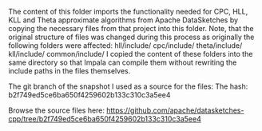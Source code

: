 The content of this folder imports the functionality needed for CPC, HLL, KLL and
Theta approximate algorithms from Apache DataSketches by copying the necessary files
from that project into this folder. Note, that the original structure of files was
changed during this process as originally the following folders were affected:
  hll/include/
  cpc/include/
  theta/include/
  kll/include/
  common/include/
I copied the content of these folders into the same directory so that Impala
can compile them without rewriting the include paths in the files themselves.

The git branch of the snapshot I used as a source for the files:
The hash: b2f749ed5ce6ba650f4259602b133c310c3a5ee4

Browse the source files here:
https://github.com/apache/datasketches-cpp/tree/b2f749ed5ce6ba650f4259602b133c310c3a5ee4
